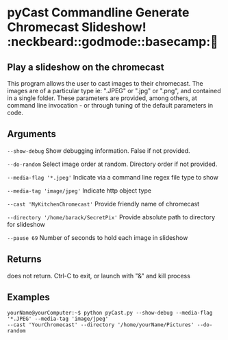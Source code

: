 # pyCast Commandline Generate Chromecast Slideshow! :neckbeard::godmode::basecamp::100:

## Play a slideshow on the chromecast
This program allows the user to cast images to their chromecast.
The images are of a particular type ie: ".JPEG" or ".jpg" or ".png",
and contained in a single folder. These parameters are provided,
among others, at command line invocation - or through tuning of
the default parameters in code.

## Arguments
`--show-debug`
    Show debugging information. False if not provided.

`--do-random`
    Select image order at random. Directory order if not provided.

`--media-flag '*.jpeg'`
    Indicate via a command line regex file type to show

`--media-tag 'image/jpeg'`
    Indicate http object type

`--cast 'MyKitchenChromecast'`
    Provide friendly name of chromecast

`--directory '/home/barack/SecretPix'`
    Provide absolute path to directory for slideshow

`--pause 69`
    Number of seconds to hold each image in slideshow

## Returns
does not return. Ctrl-C to exit, or launch with "&" and kill process

## Examples
```console
yourName@yourComputer:~$ python pyCast.py --show-debug --media-flag '*.JPEG' --media-tag 'image/jpeg'
--cast 'YourChromecast' --directory '/home/yourName/Pictures' --do-random
```

